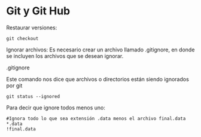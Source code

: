 # Git y Git Hub 

Restaurar versiones:

```
git checkout 
```

Ignorar archivos: Es necesario crear un archivo llamado .gitignore, en donde se incluyen los archivos que se desean ignorar.

.gitignore

Este comando nos dice que archivos o directorios están siendo ignorados por git 

```
git status --ignored
```

Para decir que ignore todos menos uno:

```
#Ignora todo lo que sea extensión .data menos el archivo final.data
*.data 
!final.data 
```

